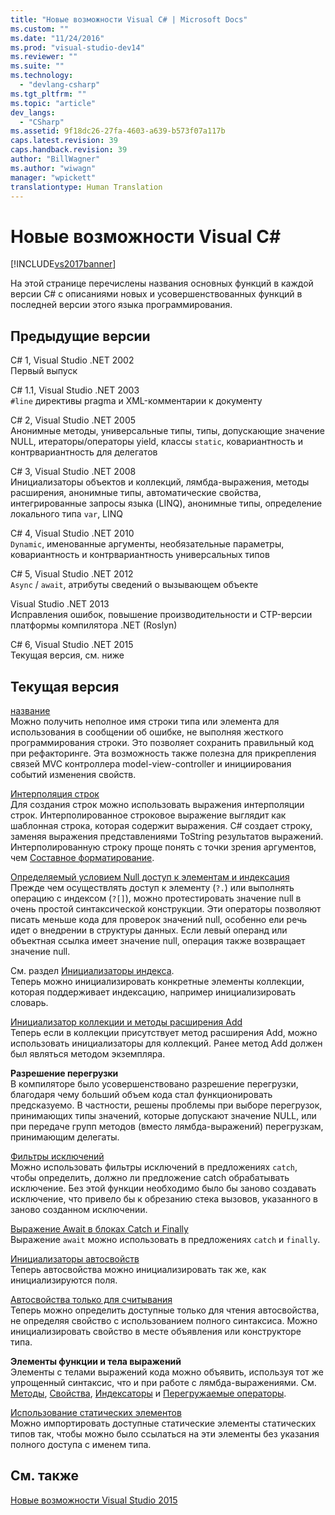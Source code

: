 ```yaml
---
title: "Новые возможности Visual C# | Microsoft Docs"
ms.custom: ""
ms.date: "11/24/2016"
ms.prod: "visual-studio-dev14"
ms.reviewer: ""
ms.suite: ""
ms.technology: 
  - "devlang-csharp"
ms.tgt_pltfrm: ""
ms.topic: "article"
dev_langs: 
  - "CSharp"
ms.assetid: 9f18dc26-27fa-4603-a639-b573f07a117b
caps.latest.revision: 39
caps.handback.revision: 39
author: "BillWagner"
ms.author: "wiwagn"
manager: "wpickett"
translationtype: Human Translation
---
```

# Новые возможности Visual C#
[!INCLUDE[vs2017banner](../../csharp/includes/vs2017banner.md)]

На этой странице перечислены названия основных функций в каждой версии C\# с описаниями новых и усовершенствованных функций в последней версии этого языка программирования.  
  
## Предыдущие версии  
 C\# 1, Visual Studio .NET 2002  
 Первый выпуск  
  
 C\# 1.1, Visual Studio .NET 2003  
 `#line` директивы pragma и XML\-комментарии к документу  
  
 C\# 2, Visual Studio .NET 2005  
 Анонимные методы, универсальные типы, типы, допускающие значение NULL, итераторы\/операторы yield, классы `static`, ковариантность и контрвариантность для делегатов  
  
 C\# 3, Visual Studio .NET 2008  
 Инициализаторы объектов и коллекций, лямбда\-выражения, методы расширения, анонимные типы, автоматические свойства, интегрированные запросы языка \(LINQ\), анонимные типы, определение локального типа `var`, LINQ  
  
 C\# 4, Visual Studio .NET 2010  
 `Dynamic`, именованные аргументы, необязательные параметры, ковариантность и контрвариантность универсальных типов  
  
 C\# 5, Visual Studio .NET 2012  
 `Async` \/ `await`, атрибуты сведений о вызывающем объекте  
  
 Visual Studio .NET 2013  
 Исправления ошибок, повышение производительности и CTP\-версии платформы компилятора .NET \(Roslyn\)  
  
 C\# 6, Visual Studio .NET 2015  
 Текущая версия, см. ниже  
  
## Текущая версия  
 [название](../../csharp/language-reference/keywords/nameof.md)  
 Можно получить неполное имя строки типа или элемента для использования в сообщении об ошибке, не выполняя жесткого программирования строки.  Это позволяет сохранить правильный код при рефакторинге.  Эта возможность также полезна для прикрепления связей MVC контроллера model\-view\-controller и инициирования событий изменения свойств.  
  
 [Интерполяция строк](../../csharp/language-reference/keywords/interpolated-strings.md)  
 Для создания строк можно использовать выражения интерполяции строк.  Интерполированное строковое выражение выглядит как шаблонная строка, которая содержит выражения.  C\# создает строку, заменяя выражения представлениями ToString результатов выражений.  Интерполированную строку проще понять с точки зрения аргументов, чем [Составное форматирование](../Topic/Composite%20Formatting.md).  
  
 [Определяемый условием Null доступ к элементам и индексация](../../csharp/language-reference/operators/null-conditional-operators.md)  
 Прежде чем осуществлять доступ к элементу \(`?.`\) или выполнять операцию с индексом \(`?[]`\), можно протестировать значение null в очень простой синтаксической конструкции.  Эти операторы позволяют писать меньше кода для проверок значений null, особенно ели речь идет о внедрении в структуры данных.  Если левый операнд или объектная ссылка имеет значение null, операция также возвращает значение null.  
  
 См. раздел [Инициализаторы индекса](../../csharp/programming-guide/classes-and-structs/object-and-collection-initializers.md).  
 Теперь можно инициализировать конкретные элементы коллекции, которая поддерживает индексацию, например инициализировать словарь.  
  
 [Инициализатор коллекции и методы расширения Add](../../csharp/programming-guide/classes-and-structs/object-and-collection-initializers.md)  
 Теперь если в коллекции присутствует метод расширения Add, можно использовать инициализаторы для коллекций.  Ранее метод Add должен был являться методом экземпляра.  
  
 **Разрешение перегрузки**  
 В компиляторе было усовершенствовано разрешение перегрузки, благодаря чему больший объем кода стал функционировать предсказуемо.  В частности, решены проблемы при выборе перегрузок, принимающих типы значений, которые допускают значение NULL, или при передаче групп методов \(вместо лямбда\-выражений\) перегрузкам, принимающим делегаты.  
  
 [Фильтры исключений](../../csharp/language-reference/keywords/try-catch.md)  
 Можно использовать фильтры исключений в предложениях `catch`, чтобы определить, должно ли предложение catch обрабатывать исключение.  Без этой функции необходимо было бы заново создавать исключение, что привело бы к обрезанию стека вызовов, указанного в заново созданном исключении.  
  
 [Выражение Await в блоках Catch и Finally](../../csharp/language-reference/keywords/try-catch.md)  
 Выражение `await` можно использовать в предложениях `catch` и `finally`.  
  
 [Инициализаторы автосвойств](../../csharp/programming-guide/classes-and-structs/auto-implemented-properties.md)  
 Теперь автосвойства можно инициализировать так же, как инициализируются поля.  
  
 [Автосвойства только для считывания](../../csharp/programming-guide/classes-and-structs/auto-implemented-properties.md)  
 Теперь можно определить доступные только для чтения автосвойства, не определяя свойство с использованием полного синтаксиса.  Можно инициализировать свойство в месте объявления или конструкторе типа.  
  
 **Элементы функции и тела выражений**  
 Элементы с телами выражений кода можно объявить, используя тот же упрощенный синтаксис, что и при работе с лямбда\-выражениями.  См. [Методы](../../csharp/programming-guide/classes-and-structs/methods.md), [Свойства](../../csharp/programming-guide/classes-and-structs/properties.md), [Индексаторы](../../csharp/programming-guide/indexers/index.md) и [Перегружаемые операторы](../../csharp/programming-guide/statements-expressions-operators/overloadable-operators.md).  
  
 [Использование статических элементов](../../csharp/language-reference/keywords/using-directive.md)  
 Можно импортировать доступные статические элементы статических типов так, чтобы можно было ссылаться на эти элементы без указания полного доступа с именем типа.  
  
## См. также  
 [Новые возможности Visual Studio 2015](/visual-studio/ide/what-s-new-in-visual-studio-2015)
